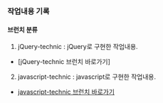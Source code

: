 ### 작업내용 기록

#### 브런치 분류
1. jQuery-technic : jQuery로 구현한 작업내용.
- [jQuery-technic 브런치 바로가기]
2. javascript-technic : javascript로 구현한 작업내용.
- [javascript-technic 브런치 바로가기](https://github.com/myeongwon/Workflow/blob/javascript-technic/README.md)
